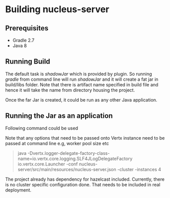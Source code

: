 Building nucleus-server
==============

## Prerequisites

- Gradle 2.7
- Java 8

## Running Build

The default task is *shadowJar* which is provided by plugin. So running *gradle* from command line will run *shadowJar* and it will create a fat jar in build/libs folder. Note that there is artifact name specified in build file and hence it will take the name from directory housing the project.

Once the far Jar is created, it could be run as any other Java application.

## Running the Jar as an application

Following command could be used

Note that any options that need to be passed onto Vertx instance need to be passed at command line e.g, worker pool size etc

> java -Dvertx.logger-delegate-factory-class-name=io.vertx.core.logging.SLF4JLogDelegateFactory io.vertx.core.Launcher -conf nucleus-server/src/main/resources/nucleus-server.json -cluster -instances 4

The project already has dependency for hazelcast included. Currently, there is no cluster specific configuration done. That needs to be included in real deployment.